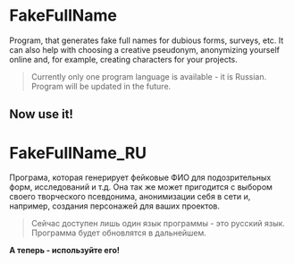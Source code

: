 # FakeFullName
Program, that generates fake full names for dubious forms, surveys, etc.
It can also help with choosing a creative pseudonym, anonymizing yourself online and, for example, creating characters for your projects.
> Currently only one program language is available - it is Russian.
> Program will be updated in the future.

**Now use it!**
-----------------------------------------------------------------------------------------------------------------------------------------
# FakeFullName_RU
Програма, которая генерирует фейковые ФИО для подозрительных форм, исследований и т.д.
Она так же может пригодится с выбором своего творческого псевдонима, анонимизации себя в сети и, например, создания персонажей для ваших проектов.
> Сейчас доступен лишь один язык программы - это русский язык.
> Программа будет обновлятся в дальнейшем.

**А теперь - используйте его!**
